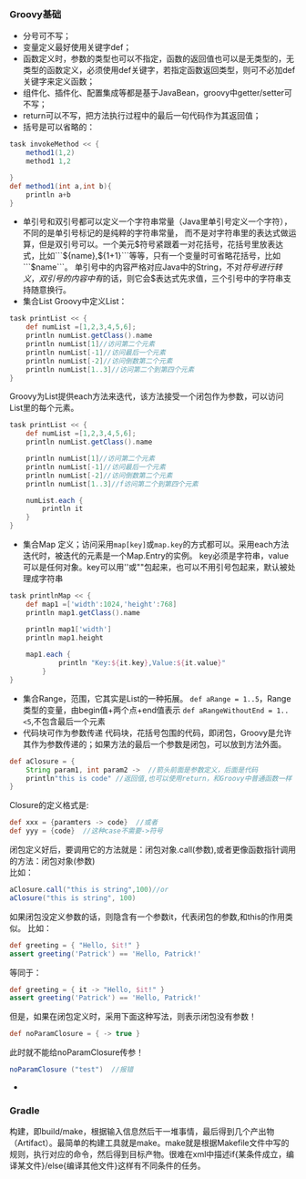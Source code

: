 ### Groovy基础
- 分号可不写；
- 变量定义最好使用关键字def；
- 函数定义时，参数的类型也可以不指定，函数的返回值也可以是无类型的，无类型的函数定义，必须使用def关键字，若指定函数返回类型，则可不必加def关键字来定义函数；
- 组件化、插件化、配置集成等都是基于JavaBean，groovy中getter/setter可不写；
- return可以不写，把方法执行过程中的最后一句代码作为其返回值；
- 括号是可以省略的：
```groovy
task invokeMethod << {
    method1(1,2)
    method1 1,2

}
def method1(int a,int b){
    println a+b
}
```
- 单引号和双引号都可以定义一个字符串常量（Java里单引号定义一个字符），不同的是单引号标记的是纯粹的字符串常量，
而不是对字符串里的表达式做运算，但是双引号可以。一个美元$符号紧跟着一对花括号，花括号里放表达式，比如```${name},${1+1}```等等，只有一个变量时可省略花括号，比如```$name```。
单引号中的内容严格对应Java中的String，不对$符号进行转义，双引号的内容中有$的话，则它会$表达式先求值，三个引号中的字符串支持随意换行。
- 集合List
Groovy中定义List：
```groovy
task printList << { 
    def numList =[1,2,3,4,5,6];
    println numList.getClass().name
    println numList[1]//访问第二个元素
    println numList[-1]//访问最后一个元素
    println numList[-2]//访问倒数第二个元素
    println numList[1..3]//访问第二个到第四个元素
}
```
Groovy为List提供each方法来迭代，该方法接受一个闭包作为参数，可以访问List里的每个元素。
```groovy
task printList << {
    def numList =[1,2,3,4,5,6];
    println numList.getClass().name

    println numList[1]//访问第二个元素
    println numList[-1]//访问最后一个元素
    println numList[-2]//访问倒数第二个元素
    println numList[1..3]//f访问第二个到第四个元素

    numList.each {
        println it
    }
}
```
- 集合Map
定义；访问采用```map[key]```或```map.key```的方式都可以。采用each方法迭代时，被迭代的元素是一个Map.Entry的实例。
key必须是字符串，value可以是任何对象。key可以用''或""包起来，也可以不用引号包起来，默认被处理成字符串
```groovy
task printlnMap << {  
    def map1 =['width':1024,'height':768]
    println map1.getClass().name

    println map1['width']
    println map1.height
    
    map1.each {
            println "Key:${it.key},Value:${it.value}"
        }
}
```
- 集合Range，范围，它其实是List的一种拓展。
```def aRange = 1..5```，Range类型的变量，由begin值+两个点+end值表示
```def aRangeWithoutEnd = 1..<5```,不包含最后一个元素
- 代码块可作为参数传递
代码块，花括号包围的代码，即闭包，Groovy是允许其作为参数传递的；如果方法的最后一个参数是闭包，可以放到方法外面。
```groovy
def aClosure = {
    String param1, int param2 ->  //箭头前面是参数定义，后面是代码  
    println"this is code" //返回值,也可以使用return，和Groovy中普通函数一样  
}
```
Closure的定义格式是:
```groovy
def xxx = {paramters -> code}  //或者  
def yyy = {code}  //这种case不需要->符号
```
闭包定义好后，要调用它的方法就是：闭包对象.call(参数),或者更像函数指针调用的方法：闭包对象(参数)  
比如：
```groovy
aClosure.call("this is string",100)//or
aClosure("this is string", 100)  
```
如果闭包没定义参数的话，则隐含有一个参数it，代表闭包的参数,和this的作用类似。
比如：
```groovy
def greeting = { "Hello, $it!" }
assert greeting('Patrick') == 'Hello, Patrick!'
```
等同于：
```groovy
def greeting = { it -> "Hello, $it!" }
assert greeting('Patrick') == 'Hello, Patrick!'
```
但是，如果在闭包定义时，采用下面这种写法，则表示闭包没有参数！
```groovy
def noParamClosure = { -> true }
```
此时就不能给noParamClosure传参！
```groovy
noParamClosure ("test")  //报错
```
- 

### Gradle
构建，即build/make，根据输入信息然后干一堆事情，最后得到几个产出物（Artifact）。最简单的构建工具就是make。make就是根据Makefile文件中写的规则，执行对应的命令，然后得到目标产物。很难在xml中描述if{某条件成立，编译某文件}/else{编译其他文件}这样有不同条件的任务。

